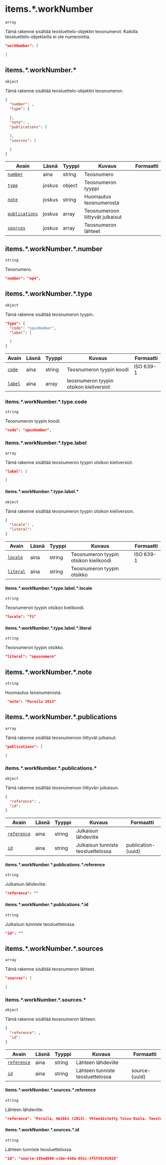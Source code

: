 # items.\*.workNumber

`array`

Tämä rakenne sisältää teosluettelo-objektin teosnumerot. Kaikilla teosluettelo-objekteilla ei ole numerointia.

```JSON
"workNumber": [

]
```

## items.\*.workNumber.\*

`object`

Tämä rakenne sisältää teosluettelo-objektin teosnumeron.

```JSON
{
  "number": ,
  "type": {

  },
  "note": ,
  "publications": [

  ],
  "sources": [

  ]
}
```

| Avain | Läsnä | Tyyppi | Kuvaus | Formaatti |
| --- | --- | --- | --- | --- |
| [`number`](#itemsworknumbernumber) | aina | string |  Teosnumero |  |
| [`type`](#itemsworknumbernumbertype) | joskus | object | Teosnumeron tyyppi | |
| [`note`](#itemsworknumbernumbernote) | joskus | string |  Huomautus teosnumerosta |  |
| [`publications`](#itemsworknumbernumberpublications) | joskus | array | Teosnumeroon liittyvät julkaisut | |
| [`sources`](#itemsworknumbersources) | joskus | array |  Teosnumeron lähteet |  |

## items.\*.workNumber.\*.number

`string`

Teosnumero.

```JSON
"number": "op4",
```


## items.\*.workNumber.\*.type

`object`

Tämä rakenne sisältää teosnumeron tyypin.

```JSON
"type": {
  "code": "opusNumber",
  "label": [

  ]
}
```

| Avain | Läsnä | Tyyppi | Kuvaus | Formaatti |
| --- | --- | --- | --- | --- |
| [`code`](#itemsworknumbertypecode) | aina | string |  Teosnumeron tyypin koodi | ISO 639-1  |
| [`label`](#itemsworknumbertypelabel) | aina | array | teosnumeron tyypin otsikon kieliversiot | |

### items.\*.workNumber.\*.type.code

`string`

Teosnumeron tyypin koodi.

```JSON
"code": "opusNumber",
```
### items.\*.workNumber.\*.type.label

`array`

Tämä rakenne sisältää teosnumeron tyypin otsikon kieliversiot.

```JSON
"label": [

]
```

#### items.\*.workNumber.\*.type.label.\*

`object`

Tämä rakenne sisältää teosnumeron tyypin otsikon kieliversion.

```JSON
{
  "locale": ,
  "literal":
}
```

| Avain | Läsnä | Tyyppi | Kuvaus | Formaatti |
| --- | --- | --- | --- | --- |
| [`locale`](#itemsworknumbertypelabellocale) | aina | string |  Teosnumeron tyypin otsikon kielikoodi | ISO 639-1  |
| [`literal`](#itemsworknumbertypelabelliteral) | aina | string | Teosnumeron tyypin otsikko | |

#### items.\*.workNumber.\*.type.label.\*.locale

`string`

Teosnumeron tyypin otsikon kielikoodi.

```JSON
"locale": "fi"
```
#### items.\*.workNumber.\*.type.label.\*.literal

`string`

Teosnumeron tyypin otsikko.

```JSON
"literal": "opusnumero"
```

## items.\*.workNumber.\*.note

`string`

Huomautus teosnumerosta.

```JSON
 "note": "Poroila 2013"
```

## items.\*.workNumber.\*.publications

`array`

Tämä rakenne sisältää teosnumeroon liittyvät julkaisut.

```JSON
"publications": [

]
```

### items.\*.workNumber.\*.publications.\*

`object`

Tämä rakenne sisältää teosnumeroon liittyvän julkaisun.

```JSON
{
  "reference": ,
  "id":
}
```

| Avain | Läsnä | Tyyppi | Kuvaus | Formaatti |
| --- | --- | --- | --- | --- |
| [`reference`](#itemsworknumberpublicationsreference) | aina | string | Julkaisun lähdeviite | |
| [`id`](#itemsworknumberpublicationsid) | aina | string | Julkaisun tunniste teosluettelossa | publication-{uuid} |

#### items.\*.workNumber.\*.publications.\*.reference

`string`

Julkaisun lähdeviite.

```JSON
"reference": ""
```

#### items.\*.workNumber.\*.publications.\*.id

`string`

Julkaisun tunniste teosluettelossa.

```JSON
"id": ""
```

## items.\*.workNumber.\*.sources

`array`

Tämä rakenne sisältää teosnumeron lähteet.

```JSON
"sources": [

]
```

### items.\*.workNumber.\*.sources.\*

`object`

Tämä rakenne sisältää teosnumeron lähteen.

```JSON
{
  "reference": ,
  "id":
}
```

| Avain | Läsnä | Tyyppi | Kuvaus | Formaatti |
| --- | --- | --- | --- | --- |
| [`reference`](#itemsworknumbersourcesreference) | aina | string | Lähteen lähdeviite | |
| [`id`](#itemsworknumbersourcesid) | aina | string | Lähteen tunniste teosluettelossa | source-{uuid} |

#### items.\*.workNumber.\*.sources.\*.reference

`string`

Lähteen lähdeviite.

```JSON
"reference": "Poroila, Heikki (2013). Yhtenäistetty Toivo Kuula. Teosten yhtenäistettyjen nimekkeiden ohjeluettelo. Helsinki, Suomen musiikkikirjastoyhdistys. Suomen musiikkikirjastoyhdistyksen julkaisusarja, 154. Toinen laitos, verkkoversio 1.0. ISBN 978-952-5363-53-1."
```

#### items.\*.workNumber.\*.sources.\*.id

`string`

Lähteen tunniste teosluettelossa.

```JSON
"id": "source-165ed660-ccbe-43da-852c-3f5f58c03826"
```